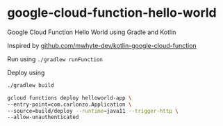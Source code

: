 # google-cloud-function-hello-world
Google Cloud Function Hello World using Gradle and Kotlin

Inspired by [github.com/mwhyte-dev/kotlin-google-cloud-function](https://github.com/mwhyte-dev/kotlin-google-cloud-function)

Run using `./gradlew runFunction`

Deploy using 
```bash
./gradlew build

gcloud functions deploy helloworld-app \                            
--entry-point=com.carlonzo.Application \
--source=build/deploy --runtime=java11 --trigger-http \
--allow-unauthenticated
```

